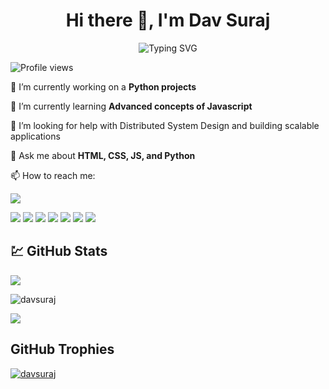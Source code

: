 
<!--
**davsuraj/davsuraj** is a ✨ _special_ ✨ repository because its `README.md` (this file) appears on your GitHub profile.
-->

<h1 align="center"> Hi there 👋, I'm Dav Suraj </h1> 

<div align="center">
 
 ![Typing SVG](https://readme-typing-svg.herokuapp.com/?font=Montserrat&color=%2303944A&size=22&center=true&vCenter=true&width=600&height=80&lines=I+love+building+web+applications)
 
 </div>

 <!-- Profile Views Badge -->
![Profile views](https://komarev.com/ghpvc/?username=davsuraj&label=Profile%20views&color=0e75b6&style=flat)

<!-- Intro Section -->
🔭 I’m currently working on a **Python projects**

🌱 I’m currently learning **Advanced concepts of Javascript**

💁 I’m looking for help with Distributed System Design and building scalable applications

💬 Ask me about **HTML, CSS, JS, and Python**

<!-- Contact Section -->
📫 How to reach me:

<a href="mailto:davsurja@gmail.com"><img src="https://img.shields.io/badge/Gmail%20-%23F05033.svg?&style=for-the-badge&logo=Gmail&logoColor=white"/></a>

<!-- Add your skills badges here -->
 <img src="https://img.shields.io/badge/javascript%20-%23323330.svg?&style=for-the-badge&logo=javascript&logoColor=%23F7DF1E"/> 
 <img src="https://img.shields.io/badge/html5%20-%23E34F26.svg?&style=for-the-badge&logo=html5&logoColor=white"/>
 <img src="https://img.shields.io/badge/css3%20-%231572B6.svg?&style=for-the-badge&logo=css3&logoColor=white"/> 
 <img src="https://img.shields.io/badge/git%20-%23F05033.svg?&style=for-the-badge&logo=git&logoColor=white"/> 
 <img src="https://img.shields.io/badge/c++%20-%2300599C.svg?&style=for-the-badge&logo=c%2B%2B&ogoColor=white"/> 
<img src="https://img.shields.io/badge/Python-2c3e50?style=for-the-badge&logo=python&logoColor=blue"/> 
<img src="https://img.shields.io/badge/MySQL-005C84?style=for-the-badge&logo=mysql&logoColor=white"/> 

<!-- GitHub Stats Section -->
## 💹 GitHub Stats
![](https://github-readme-stats.vercel.app/api/top-langs/?username=abdulrahmans0414&hide_border=false&include_all_commits=true&count_private=true&layout=compact)

<!-- GitHub Stats Section -->
<p><img align="center" src="https://github-readme-stats.vercel.app/api?username=davsuraj&hide_border=false&include_all_commits=false&count_private=false" alt="davsuraj" /></p>

<p><img  align="center" src="https://github-readme-streak-stats.herokuapp.com/?user=davsuraj" /></a> </p>

<!-- GitHub Trophies Section -->
## GitHub Trophies
<p align="left"> <a href="https://github.com/ryo-ma/github-profile-trophy">
  <img src="https://github-profile-trophy.vercel.app/?username=davsuraj" alt="davsuraj" /></a></p>
<br>
